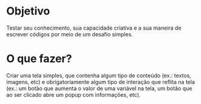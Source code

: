 # Objetivo
Testar seu conhecimento, sua capacidade criativa e a sua maneira de escrever
códigos por meio de um desafio simples.

# O que fazer?
Criar uma tela simples, que contenha algum tipo de conteúdo (ex.: textos, imagens,
etc) e obrigatoriamente algum tipo de interação que reflita na tela (ex.: um botão
que aumenta o valor de uma variável na tela, um botão que ao ser clicado abre um
popup com informações, etc).
